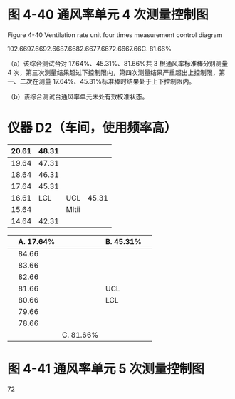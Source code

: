 # 图 4-40 通风率单元 4 次测量控制图

Figure 4-40 Ventilation rate unit four times measurement control diagram

102.6697.6692.6687.6682.6677.6672.6667.66C. 81.66%

（a）该综合测试台对 17.64%、45.31%、81.66%共 3 根通风率标准棒分别测量 4 次，第三次测量结果超过下控制限内，第四次测量结果严重超出上控制限，第一、二次在测量 17.64%、45.31%标准棒时结果处于上下控制限内。

（b）该综合测试台通风率单元未处有效校准状态。

# 仪器 D2（车间，使用频率高）

|20.61|48.31| | |
|---|---|---|---|
|19.64|47.31| | |
|18.64|46.31| | |
|17.64|45.31| | |
|16.61|LCL|UCL|45.31|
|15.64| |Mltii| |
|14.64|42.31| | |

| |A. 17.64%| |B. 45.31%| |
|---|---|---|---|---|
| |84.66| | | |
| |83.66| | | |
| |82.66| | | |
| |81.66| |UCL| |
| |80.66| |LCL| |
| |79.66| | | |
| |78.66| | | |
| | |C. 81.66%| | |

# 图 4-41 通风率单元 5 次测量控制图

72